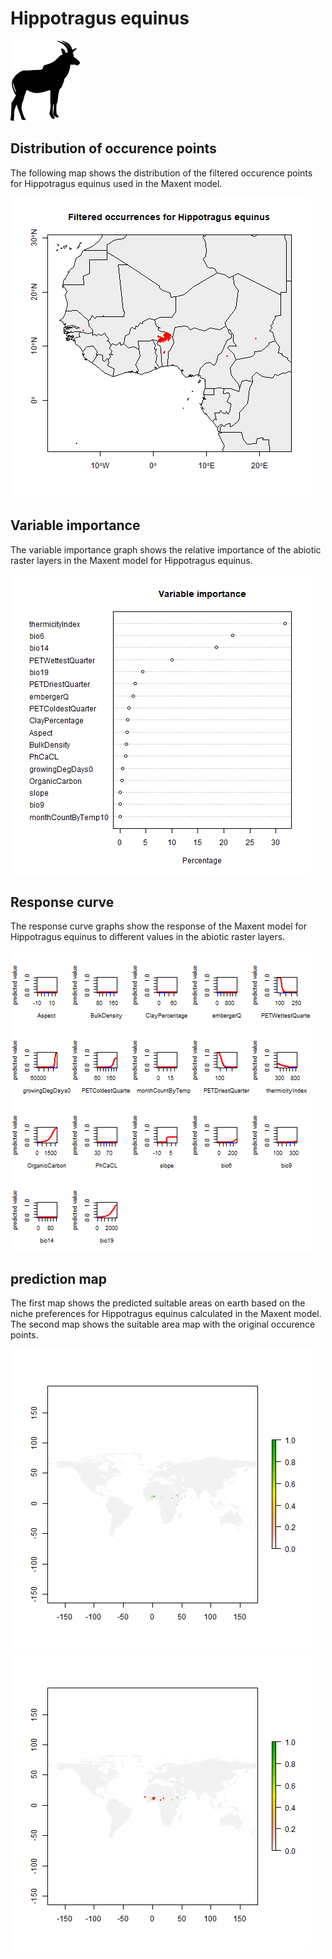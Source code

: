 # Hippotragus equinus 

![](image_taxa.png) 

## Distribution of occurence points 
The following map shows the distribution of the filtered occurence points for Hippotragus equinus used in the Maxent model. 

![](occurrences.png)
    
## Variable importance 
The variable importance graph shows the relative importance of the abiotic raster layers in the  Maxent model for Hippotragus equinus. 

![](valid_maxent_variable_importance.png)
    
## Response curve 
The response curve graphs show the response of the Maxent model for Hippotragus equinus to different values in the abiotic raster layers. 

![](valid_maxent_response_curve.png)
    
## prediction map 
The first map shows the predicted suitable areas on earth based on the niche preferences for Hippotragus equinus calculated in the Maxent model. The second map shows the suitable area map with the original occurence points.

![](prediction_map.png)
![](prediction_occurence_map.png)
    
